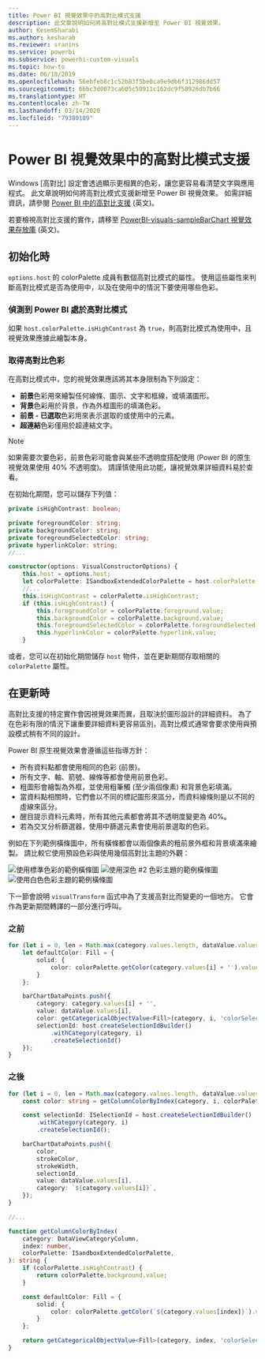 ```yaml
---
title: Power BI 視覺效果中的高對比模式支援
description: 此文章說明如何將高對比模式支援新增至 Power BI 視覺效果。
author: KesemSharabi
ms.author: kesharab
ms.reviewer: sranins
ms.service: powerbi
ms.subservice: powerbi-custom-visuals
ms.topic: how-to
ms.date: 06/18/2019
ms.openlocfilehash: 56ebfeb8c1c52b83f5be0ca9e9db6f312986dd57
ms.sourcegitcommit: 6bbc3d0073ca605c50911c162dc9f58926db7b66
ms.translationtype: HT
ms.contentlocale: zh-TW
ms.lasthandoff: 03/14/2020
ms.locfileid: "79380109"
---
```

# <a name="high-contrast-mode-support-in-power-bi-visuals"></a>Power BI 視覺效果中的高對比模式支援

Windows [高對比]  設定會透過顯示更相異的色彩，讓您更容易看清楚文字與應用程式。 此文章說明如何將高對比模式支援新增至 Power BI 視覺效果。 如需詳細資訊，請參閱 [Power BI 中的高對比支援](https://powerbi.microsoft.com/blog/power-bi-desktop-june-2018-feature-summary/#highContrast) \(英文\)。

若要檢視高對比支援的實作，請移至 [PowerBI-visuals-sampleBarChart 視覺效果存放庫](https://github.com/Microsoft/PowerBI-visuals-sampleBarChart/commit/61011c82b66ca0d3321868f1d089c65101ca42e6) \(英文\)。

## <a name="on-initialization"></a>初始化時

`options.host` 的 colorPalette 成員有數個高對比模式的屬性。 使用這些屬性來判斷高對比模式是否為使用中，以及在使用中的情況下要使用哪些色彩。

### <a name="detect-that-power-bi-is-in-high-contrast-mode"></a>偵測到 Power BI 處於高對比模式

如果 `host.colorPalette.isHighContrast` 為 `true`，則高對比模式為使用中，且視覺效果應據此繪製本身。

### <a name="get-high-contrast-colors"></a>取得高對比色彩

在高對比模式中，您的視覺效果應該將其本身限制為下列設定：

* **前景**色彩用來繪製任何線條、圖示、文字和框線，或填滿圖形。
* **背景**色彩用於背景，作為外框圖形的填滿色彩。
* **前景 - 已選取**色彩用來表示選取的或使用中的元素。
* **超連結**色彩僅用於超連結文字。

> [!NOTE]
> 如果需要次要色彩，前景色彩可能會與某些不透明度搭配使用 (Power BI 的原生視覺效果使用 40% 不透明度)。 請謹慎使用此功能，讓視覺效果詳細資料易於查看。

在初始化期間，您可以儲存下列值：

```typescript
private isHighContrast: boolean;

private foregroundColor: string;
private backgroundColor: string;
private foregroundSelectedColor: string;
private hyperlinkColor: string;
//...

constructor(options: VisualConstructorOptions) {
    this.host = options.host;
    let colorPalette: ISandboxExtendedColorPalette = host.colorPalette;
    //...
    this.isHighContrast = colorPalette.isHighContrast;
    if (this.isHighContrast) {
        this.foregroundColor = colorPalette.foreground.value;
        this.backgroundColor = colorPalette.background.value;
        this.foregroundSelectedColor = colorPalette.foregroundSelected.value;
        this.hyperlinkColor = colorPalette.hyperlink.value;
    }
```

或者，您可以在初始化期間儲存 `host` 物件，並在更新期間存取相關的 `colorPalette` 屬性。

## <a name="on-update"></a>在更新時

高對比支援的特定實作會因視覺效果而異，且取決於圖形設計的詳細資料。 為了在色彩有限的情況下讓重要詳細資料更容易區別，高對比模式通常會要求使用與預設模式稍有不同的設計。

Power BI 原生視覺效果會遵循這些指導方針：

* 所有資料點都會使用相同的色彩 (前景)。
* 所有文字、軸、箭號、線條等都會使用前景色彩。
* 粗圖形會繪製為外框，並使用粗筆觸 (至少兩個像素) 和背景色彩填滿。
* 當資料點相關時，它們會以不同的標記圖形來區分，而資料線條則是以不同的虛線來區分。
* 醒目提示資料元素時，所有其他元素都會將其不透明度變更為 40%。
* 若為交叉分析篩選器，使用中篩選元素會使用前景選取的色彩。

例如在下列範例橫條圖中，所有橫條都會以兩個像素的粗前景外框和背景填滿來繪製。 請比較它使用預設色彩與使用幾個高對比主題的外觀：

![使用標準色彩的範例橫條圖](media/high-contrast-support/hc-samplebarchart-standard.png)
![使用*深色 #2* 色彩主題的範例橫條圖](media/high-contrast-support/hc-samplebarchart-dark2.png)
![使用*白色*色彩主題的範例橫條圖](media/high-contrast-support/hc-samplebarchart-white.png)

下一節會說明 `visualTransform` 函式中為了支援高對比而變更的一個地方。 它會作為更新期間轉譯的一部分進行呼叫。

### <a name="before"></a>之前

```typescript
for (let i = 0, len = Math.max(category.values.length, dataValue.values.length); i < len; i++) {
    let defaultColor: Fill = {
        solid: {
            color: colorPalette.getColor(category.values[i] + '').value
        }
    };

    barChartDataPoints.push({
        category: category.values[i] + '',
        value: dataValue.values[i],
        color: getCategoricalObjectValue<Fill>(category, i, 'colorSelector', 'fill', defaultColor).solid.color,
        selectionId: host.createSelectionIdBuilder()
            .withCategory(category, i)
            .createSelectionId()
    });
}
```

### <a name="after"></a>之後

```typescript
for (let i = 0, len = Math.max(category.values.length, dataValue.values.length); i < len; i++) {
    const color: string = getColumnColorByIndex(category, i, colorPalette);

    const selectionId: ISelectionId = host.createSelectionIdBuilder()
        .withCategory(category, i)
        .createSelectionId();

    barChartDataPoints.push({
        color,
        strokeColor,
        strokeWidth,
        selectionId,
        value: dataValue.values[i],
        category: `${category.values[i]}`,
    });
}

//...

function getColumnColorByIndex(
    category: DataViewCategoryColumn,
    index: number,
    colorPalette: ISandboxExtendedColorPalette,
): string {
    if (colorPalette.isHighContrast) {
        return colorPalette.background.value;
    }

    const defaultColor: Fill = {
        solid: {
            color: colorPalette.getColor(`${category.values[index]}`).value,
        }
    };

    return getCategoricalObjectValue<Fill>(category, index, 'colorSelector', 'fill', defaultColor).solid.color;
}
```
